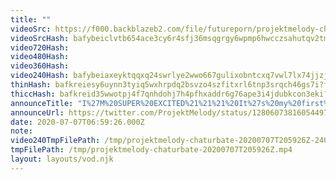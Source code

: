 ```yaml
---
title: ""
videoSrc: https://f000.backblazeb2.com/file/futureporn/projektmelody-chaturbate-2020-07-07.mp4
videoSrcHash: bafybeiclvtb654ace3cy6r4sfj36msqgrgy6wpmp6hwcczsahutqv2tm6a
video720Hash: 
video480Hash: 
video360Hash: 
video240Hash: bafybeiaxeyktqqxq24swrlye2wwo667gulixobntcxq7vwl7lx74jjzjju?filename=projektmelody-chaturbate-20200707T205926Z-240p.mp4
thinHash: bafkreiesy6uynn3tyiq5wxhrpdq2bsvzo4szfitxrl6tnp3srqch46gs7i?filename=20200707T205926Z_thin.jpg
thiccHash: bafkreid35wwotpj4f7qnhdohj7h4pfhxaddr6g76ape3i4jdubkcon3eki?filename=20200707T205926Z_thicc.jpg
announceTitle: "I%27M%20SUPER%20EXCITED%21%21%21%20It%27s%20my%20first%20birthday%20on%20stream%20%26%20I%27m%20thrilled%20to%20share%20it%20with%20the%20science%20team.%20%E2%9D%A4%EF%B8%8F%E2%9D%A4%EF%B8%8F%20%20Look%20forward%20to%20laughs%20and%20orgasms%20today%2C%20followed%20by%20twitch%20later%21%20Big%20thanks%20to%20%40Saruei_%20for%20the%20art%2C%20and%20everyone%20for%20your%20birthday%20wishes"
announceUrl: https://twitter.com/ProjektMelody/status/1280607381605449729
date: 2020-07-07T06:59:26.000Z
note: 
video240TmpFilePath: /tmp/projektmelody-chaturbate-20200707T205926Z-240p.mp4
tmpFilePath: /tmp/projektmelody-chaturbate-20200707T205926Z.mp4
layout: layouts/vod.njk
---
```

